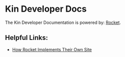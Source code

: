# Kin Developer Docs

The Kin Developer Documentation is powered by: [Rocket](https://rocket.modern-web.dev).

## Helpful Links:

- [How Rocket Implements Their Own Site](https://github.com/modernweb-dev/rocket/tree/main/docs)
